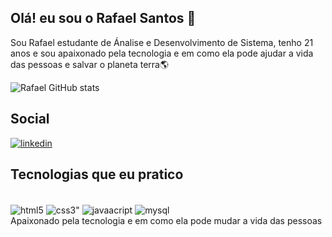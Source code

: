 ## Olá! eu sou o Rafael Santos 👋

Sou Rafael estudante de Ánalise e Desenvolvimento de Sistema, tenho 21 anos e sou apaixonado pela tecnologia e em como ela pode ajudar a vida das pessoas e salvar o planeta terra🌎


![Rafael GitHub stats](https://github-readme-stats.vercel.app/api?username=RafaelSantoos01&show_icons=true&theme=radical)

## Social

[![linkedin](https://img.shields.io/badge/LinkedIn-0077B5?style=for-the-badge&logo=linkedin&logoColor=white)](https://www.linkedin.com/in/rafael-santos-03b02a220/)


## Tecnologias que eu pratico

<div style = "display: inline_block"><br/>
<img align="center" alt ="html5" src="https://img.shields.io/badge/HTML5-E34F26?style=for-the-badge&logo=html5&logoColor=white"/>
<img align="center" alt =css3" src="https://img.shields.io/badge/CSS3-1572B6?style=for-the-badge&logo=css3&logoColor=white"/>
<img align="center" alt ="javaacript" src="https://img.shields.io/badge/JavaScript-F7DF1E?style=for-the-badge&logo=javascript&logoColor=black"/>
<img align="center" alt ="mysql" src="https://img.shields.io/badge/MySQL-00000F?style=for-the-badge&logo=mysql&logoColor=white"/>
</div>
Apaixonado pela tecnologia e em como ela pode mudar a vida das pessoas




